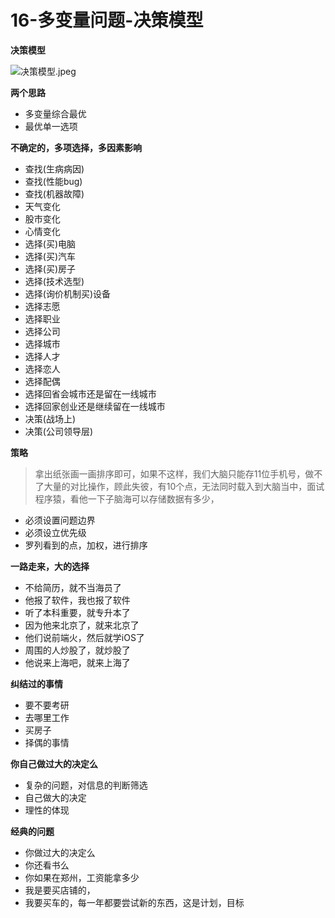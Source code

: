# 16-多变量问题-决策模型



**决策模型**

![&#x51B3;&#x7B56;&#x6A21;&#x578B;.jpeg](https://upload-images.jianshu.io/upload_images/10762718-9f8ddca82a357b1c.jpeg?imageMogr2/auto-orient/strip%7CimageView2/2/w/1240)

**两个思路**

* 多变量综合最优
* 最优单一选项

**不确定的，多项选择，多因素影响**

* 查找\(生病病因\)
* 查找\(性能bug\)
* 查找\(机器故障\)
* 天气变化
* 股市变化
* 心情变化
* 选择\(买\)电脑
* 选择\(买\)汽车
* 选择\(买\)房子
* 选择\(技术选型\)
* 选择\(询价机制买\)设备
* 选择志愿
* 选择职业
* 选择公司
* 选择城市
* 选择人才
* 选择恋人
* 选择配偶
* 选择回省会城市还是留在一线城市
* 选择回家创业还是继续留在一线城市
* 决策\(战场上\)
* 决策\(公司领导层\)

**策略**

> 拿出纸张画一画排序即可，如果不这样，我们大脑只能存11位手机号，做不了大量的对比操作，顾此失彼，有10个点，无法同时载入到大脑当中，面试程序猿，看他一下子脑海可以存储数据有多少，

* 必须设置问题边界
* 必须设立优先级
* 罗列看到的点，加权，进行排序

**一路走来，大的选择**

* 不给简历，就不当海员了
* 他报了软件，我也报了软件
* 听了本科重要，就专升本了
* 因为他来北京了，就来北京了
* 他们说前端火，然后就学iOS了
* 周围的人炒股了，就炒股了
* 他说来上海吧，就来上海了

**纠结过的事情**

* 要不要考研
* 去哪里工作
* 买房子
* 择偶的事情

**你自己做过大的决定么**

* 复杂的问题，对信息的判断筛选
* 自己做大的决定
* 理性的体现

**经典的问题**

* 你做过大的决定么
* 你还看书么
* 你如果在郑州，工资能拿多少
* 我是要买店铺的，
* 我要买车的，每一年都要尝试新的东西，这是计划，目标

